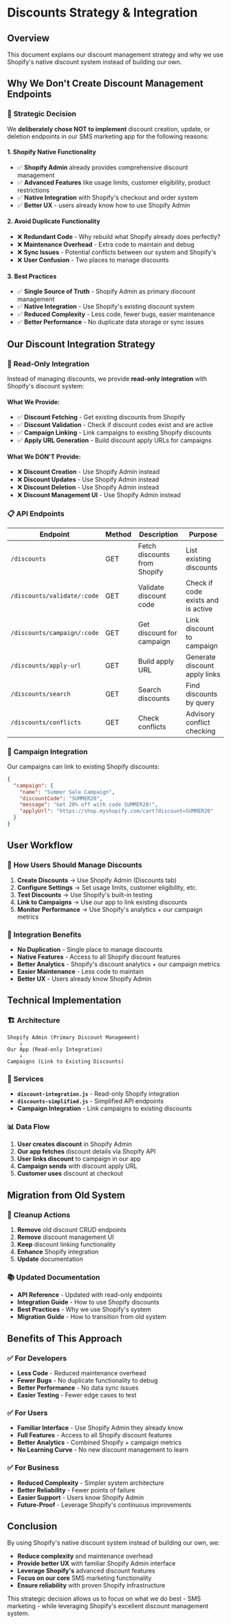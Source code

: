 # Discounts Strategy & Integration

## Overview

This document explains our discount management strategy and why we use Shopify's native discount system instead of building our own.

## Why We Don't Create Discount Management Endpoints

### 🎯 **Strategic Decision**

We **deliberately chose NOT to implement** discount creation, update, or deletion endpoints in our SMS marketing app for the following reasons:

#### **1. Shopify Native Functionality**

- ✅ **Shopify Admin** already provides comprehensive discount management
- ✅ **Advanced Features** like usage limits, customer eligibility, product restrictions
- ✅ **Native Integration** with Shopify's checkout and order system
- ✅ **Better UX** - users already know how to use Shopify Admin

#### **2. Avoid Duplicate Functionality**

- ❌ **Redundant Code** - Why rebuild what Shopify already does perfectly?
- ❌ **Maintenance Overhead** - Extra code to maintain and debug
- ❌ **Sync Issues** - Potential conflicts between our system and Shopify's
- ❌ **User Confusion** - Two places to manage discounts

#### **3. Best Practices**

- ✅ **Single Source of Truth** - Shopify Admin as primary discount management
- ✅ **Native Integration** - Use Shopify's existing discount system
- ✅ **Reduced Complexity** - Less code, fewer bugs, easier maintenance
- ✅ **Better Performance** - No duplicate data storage or sync issues

## Our Discount Integration Strategy

### 🔗 **Read-Only Integration**

Instead of managing discounts, we provide **read-only integration** with Shopify's discount system:

#### **What We Provide:**

- ✅ **Discount Fetching** - Get existing discounts from Shopify
- ✅ **Discount Validation** - Check if discount codes exist and are active
- ✅ **Campaign Linking** - Link campaigns to existing Shopify discounts
- ✅ **Apply URL Generation** - Build discount apply URLs for campaigns

#### **What We DON'T Provide:**

- ❌ **Discount Creation** - Use Shopify Admin instead
- ❌ **Discount Updates** - Use Shopify Admin instead
- ❌ **Discount Deletion** - Use Shopify Admin instead
- ❌ **Discount Management UI** - Use Shopify Admin instead

### 📋 **API Endpoints**

| Endpoint                    | Method | Description                  | Purpose                            |
| --------------------------- | ------ | ---------------------------- | ---------------------------------- |
| `/discounts`                | GET    | Fetch discounts from Shopify | List existing discounts            |
| `/discounts/validate/:code` | GET    | Validate discount code       | Check if code exists and is active |
| `/discounts/campaign/:code` | GET    | Get discount for campaign    | Link discount to campaign          |
| `/discounts/apply-url`      | GET    | Build apply URL              | Generate discount apply links      |
| `/discounts/search`         | GET    | Search discounts             | Find discounts by query            |
| `/discounts/conflicts`      | GET    | Check conflicts              | Advisory conflict checking         |

### 🎯 **Campaign Integration**

Our campaigns can link to existing Shopify discounts:

```json
{
  "campaign": {
    "name": "Summer Sale Campaign",
    "discountCode": "SUMMER20",
    "message": "Get 20% off with code SUMMER20!",
    "applyUrl": "https://shop.myshopify.com/cart?discount=SUMMER20"
  }
}
```

## User Workflow

### 📝 **How Users Should Manage Discounts**

1. **Create Discounts** → Use Shopify Admin (Discounts tab)
2. **Configure Settings** → Set usage limits, customer eligibility, etc.
3. **Test Discounts** → Use Shopify's built-in testing
4. **Link to Campaigns** → Use our app to link existing discounts
5. **Monitor Performance** → Use Shopify's analytics + our campaign metrics

### 🔄 **Integration Benefits**

- **No Duplication** - Single place to manage discounts
- **Native Features** - Access to all Shopify discount features
- **Better Analytics** - Shopify's discount analytics + our campaign metrics
- **Easier Maintenance** - Less code to maintain
- **Better UX** - Users already know Shopify Admin

## Technical Implementation

### 🏗️ **Architecture**

```
Shopify Admin (Primary Discount Management)
    ↓
Our App (Read-only Integration)
    ↓
Campaigns (Link to Existing Discounts)
```

### 🔧 **Services**

- **`discount-integration.js`** - Read-only Shopify integration
- **`discounts-simplified.js`** - Simplified API endpoints
- **Campaign Integration** - Link campaigns to existing discounts

### 📊 **Data Flow**

1. **User creates discount** in Shopify Admin
2. **Our app fetches** discount details via Shopify API
3. **User links discount** to campaign in our app
4. **Campaign sends** with discount apply URL
5. **Customer uses** discount at checkout

## Migration from Old System

### 🧹 **Cleanup Actions**

1. **Remove** old discount CRUD endpoints
2. **Remove** discount management UI
3. **Keep** discount linking functionality
4. **Enhance** Shopify integration
5. **Update** documentation

### 📚 **Updated Documentation**

- **API Reference** - Updated with read-only endpoints
- **Integration Guide** - How to use Shopify discounts
- **Best Practices** - Why we use Shopify's system
- **Migration Guide** - How to transition from old system

## Benefits of This Approach

### ✅ **For Developers**

- **Less Code** - Reduced maintenance overhead
- **Fewer Bugs** - No duplicate functionality to debug
- **Better Performance** - No data sync issues
- **Easier Testing** - Fewer edge cases to test

### ✅ **For Users**

- **Familiar Interface** - Use Shopify Admin they already know
- **Full Features** - Access to all Shopify discount features
- **Better Analytics** - Combined Shopify + campaign metrics
- **No Learning Curve** - No new discount management to learn

### ✅ **For Business**

- **Reduced Complexity** - Simpler system architecture
- **Better Reliability** - Fewer points of failure
- **Easier Support** - Users know Shopify Admin
- **Future-Proof** - Leverage Shopify's continuous improvements

## Conclusion

By using Shopify's native discount system instead of building our own, we:

- **Reduce complexity** and maintenance overhead
- **Provide better UX** with familiar Shopify Admin interface
- **Leverage Shopify's** advanced discount features
- **Focus on our core** SMS marketing functionality
- **Ensure reliability** with proven Shopify infrastructure

This strategic decision allows us to focus on what we do best - SMS marketing - while leveraging Shopify's excellent discount management system.
